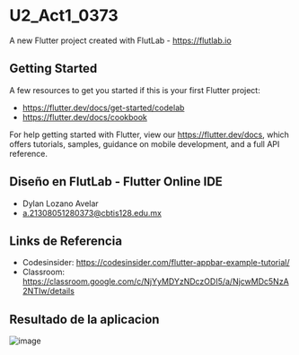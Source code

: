 # U2_Act1_0373

A new Flutter project created with FlutLab - https://flutlab.io

## Getting Started

A few resources to get you started if this is your first Flutter project:

- https://flutter.dev/docs/get-started/codelab
- https://flutter.dev/docs/cookbook

For help getting started with Flutter, view our
https://flutter.dev/docs, which offers tutorials,
samples, guidance on mobile development, and a full API reference.

## Diseño en FlutLab - Flutter Online IDE
- Dylan Lozano Avelar
- a.21308051280373@cbtis128.edu.mx

## Links de Referencia
- Codesinsider: https://codesinsider.com/flutter-appbar-example-tutorial/
- Classroom: https://classroom.google.com/c/NjYyMDYzNDczODI5/a/NjcwMDc5NzA2NTIw/details 

## Resultado de la aplicacion
![image](https://github.com/DylanLozanoAvelar/U2-A1-Lozano0373/assets/143743272/650f718c-0d9e-476c-a76c-c5dea783ab05)

